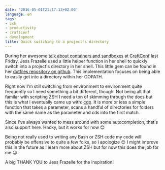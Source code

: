 ```yaml
---
date: '2016-05-01T21:17:13+02:00'
language: en
tags:
- zsh
- productivity
- craftconf
- development
title: Quick switching to a project's directory
---
```


During her awesome [talk about containers and sandboxes][talk] at [CraftConf][]
last Friday, Jess Frazelle used a little helper function in her shell to quickly
switch into a project's directory in her shell. This little gem can be found in
her [dotfiles repository on github][gogo]. This implementation focuses on being
able to easily get into a directory within her GOPATH.

Right now I'm still switching from environment to environment quite frequently
so I need something a bit different, though. Not being all that familar with
scripting ZSH I need a ton of skimming through the docs but this is what I
eventually came up with: [cdp][]. It is more or less a simple function that
takes a parameter, scans a handful of directories for folders with the same name
as the parameter and cds into the first match.

Since I've always wanted to mess around with some autocompletion, that's also
support here. Hacky, but it works for now 😊

Being not really used to writing any Bash or ZSH code my code will probably be
offensive to quite a few folks, so I apologize 😊 I might improve this in the
future as I learn more about ZSH but for now this does the job for me 😉

A big THANK YOU to Jess Frazelle for the inspiration!

[cdp]: https://github.com/zerok/cdp
[talk]: http://beta.craft-conf.com/speaker/JessieFrazelle
[craftconf]: http://craft-conf.com
[jess frazelle]: https://blog.jessfraz.com/
[gogo]: https://github.com/jfrazelle/dotfiles/blob/3ef727195c9af666a309a27e9c10a8b5ac4b5b33/.functions#L335-L360
